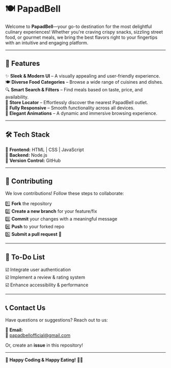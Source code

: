 # 🍽 **PapadBell**  

Welcome to **PapadBell**—your go-to destination for the most delightful culinary experiences! Whether you're craving crispy snacks, sizzling street food, or gourmet meals, we bring the best flavors right to your fingertips with an intuitive and engaging platform.  

---

## 🚀 **Features**  

✨ **Sleek & Modern UI** – A visually appealing and user-friendly experience.  
🍽 **Diverse Food Categories** – Browse a wide range of cuisines and dishes.  
🔍 **Smart Search & Filters** – Find meals based on taste, price, and availability.  
📍 **Store Locator** – Effortlessly discover the nearest PapadBell outlet.  
📱 **Fully Responsive** – Smooth functionality across all devices.  
🎨 **Elegant Animations** – A dynamic and immersive browsing experience.  

---

## 🛠 **Tech Stack**  

🔹 **Frontend:** HTML | CSS | JavaScript  
🔹 **Backend:** Node.js  
🔹 **Version Control:** GitHub  

---

## 📜 **Contributing**  

We love contributions! Follow these steps to collaborate:  

1️⃣ **Fork** the repository  
2️⃣ **Create a new branch** for your feature/fix  
3️⃣ **Commit** your changes with a meaningful message  
4️⃣ **Push** to your forked repo  
5️⃣ **Submit a pull request** 🚀  

---

## 📌 **To-Do List**  

☑️ Integrate user authentication  
☑️ Implement a review & rating system  
☑️ Enhance accessibility & performance  

---

## 📞 **Contact Us**  

Have questions or suggestions? Reach out to us:  

📧 **Email:**  
📩 papadbellofficial@gmail.com

Or, create an **issue** in this repository!  

---

🎉 **Happy Coding & Happy Eating!** 🍕🍔  

